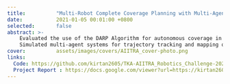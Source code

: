 ```yaml
---
title:          "Multi-Robot Complete Coverage Planning with Multi-Agent Systems"
date:           2021-01-05 00:01:00 +0800
selected:       false
abstract: >-
    Evaluated the use of the DARP Algorithm for autonomous coverage in cleaning robots and compared performance across different coverage algorithms. 
    Simulated multi-agent systems for trajectory tracking and mapping of unknown territories in a swarm drone project.
cover:          assets/images/covers/AIITRA_cover-photo.png 
links:
  Code: https://github.com/kirtan2605/TKA-AIITRA_Robotics_Challenge-2021
  Project Report : https://docs.google.com/viewer?url=https://kirtan2605.github.io/assets/reports/AIITRA_project-report.pdf
---
```

